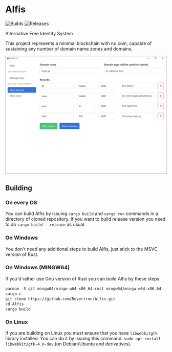 # Alfis

![Builds](https://github.com/Revertron/Alfis/actions/workflows/rust_build_and_test.yml/badge.svg)
![Releases](https://github.com/Revertron/Alfis/actions/workflows/rust_create_release.yml/badge.svg)

Alternative Free Identity System

This project represents a minimal blockchain with no coin, capable of sustaining any number of domain name zones and domains.

![Screenshot](img/0WzaeA.png)


## Building

### On every OS
You can build Alfis by issuing `cargo build` and `cargo run` commands in a directory of cloned repository.
If you want to build release version you need to do `cargo build --release` as usual.

### On Windows
You don't need any additional steps to build Alfis, just stick to the MSVC version of Rust.

### On Windows (MINGW64)
If you'd rather use Gnu version of Rust you can build Alfis by these steps:
```
pacman -S git mingw64/mingw-w64-x86_64-rust mingw64/mingw-w64-x86_64-cargo-c
git clone https://github.com/Revertron/Alfis.git
cd Alfis
cargo build
```

### On Linux
If you are building on Linux you must ensure that you have `libwebkitgtk` library installed.
You can do it by issuing this command: `sudo apt install libwebkit2gtk-4.0-dev` (on Debian/Ubuntu and derivatives).
